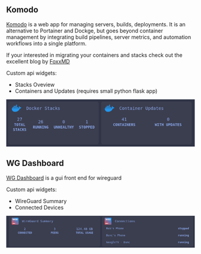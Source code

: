 ## Komodo
[Komodo](https://komo.do/docs/intro) is a web app for managing servers, builds, deployments. It is an alternative to Portainer and Dockge, but goes beyond container management by integrating build pipelines, server metrics, and automation workflows into a single platform.

If your interested in migrating your containers and stacks check out the excellent blog by [FoxxMD](https://blog.foxxmd.dev/posts/migrating-to-komodo/)

Custom api widgets:

- Stacks Oveview
- Containers and Updates (requires small python flask app)

![Screenshot](https://github.com/stonkage/fantastic-broccoli/blob/main/screenshots/komodo.png)

## WG Dashboard

[WG Dashboard](https://github.com/donaldzou/WGDashboard) is a gui front end for wireguard

Custom api widgets:

- WireGuard Summary
- Connected Devices


![Screenshot](https://github.com/stonkage/fantastic-broccoli/blob/main/screenshots/wg.png)

